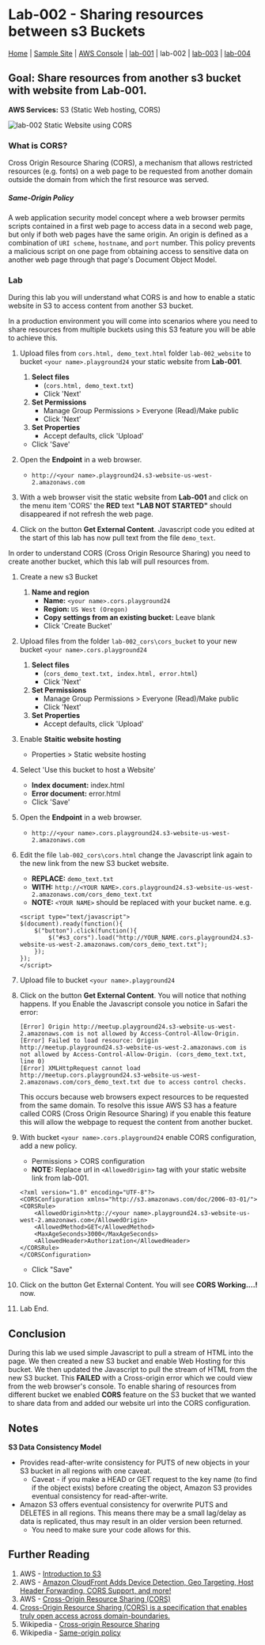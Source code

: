 # Lab-002 - Sharing resources between s3 Buckets


[Home](../README.md) | [Sample Site](http://meetup.playground24.s3-website-us-west-2.amazonaws.com) | [AWS Console](https://devopsplayground.signin.aws.amazon.com/console) | [lab-001](lab-001.md) | lab-002 | [lab-003](lab-003.md) | [lab-004](lab-004.md)


## __Goal:__ Share resources from another s3 bucket with website from __Lab-001__.
__AWS Services:__ S3 (Static Web hosting, CORS)


![lab-002 Static Website using CORS](https://raw.githubusercontent.com/ForestTechnologiesLtd/devopsplayground24-lambda/master/diagrams/pg11-lab-002.png)


### What is CORS?
Cross Origin Resource Sharing (CORS), a mechanism that allows restricted resources (e.g. fonts) on a web page to be requested from another domain outside the domain from which the first resource was served.


##### Same-Origin Policy
A web application security model concept where a web browser permits scripts contained in a first web page to access data in a second web page, but only if both web pages have the same origin. An origin is defined as a combination of `URI scheme`, `hostname`, and `port` number. This policy prevents a malicious script on one page from obtaining access to sensitive data on another web page through that page's Document Object Model.


### Lab

During this lab you will understand what CORS is and how to enable a static website in S3 to access content from another S3 bucket.

In a production environment you will come into scenarios where you need to share resources from multiple buckets using this S3 feature you will be able to achieve this.

1. Upload files from `cors.html, demo_text.html` folder `lab-002_website` to bucket `<your name>.playground24` your static website from __Lab-001__.


    1. __Select files__
        - (`cors.html, demo_text.txt`)
        - Click 'Next'
    1. __Set Permissions__
        - Manage Group Permissions > Everyone (Read)/Make public
        - Click 'Next'
    1. __Set Properties__
        - Accept defaults, click 'Upload'
     - Click 'Save'
     
1. Open the __Endpoint__ in a web browser.
   - `http://<your name>.playground24.s3-website-us-west-2.amazonaws.com`
   
1. With a web browser visit the static website from __Lab-001__ and click on the menu item 'CORS' the __RED__ text __"LAB NOT STARTED"__ should disappeared if not refresh the web page.

1. Click on the button __Get External Content__. Javascript code you edited at the start of this lab has now pull text from the file `demo_text`.

In order to understand CORS (Cross Origin Resource Sharing) you need to create another bucket, which this lab will pull resources from.


1. Create a new s3 Bucket
    1. __Name and region__
        - __Name:__ `<your name>.cors.playground24`
        - __Region:__ `US West (Oregon)`
        - __Copy settings from an existing bucket:__ Leave blank  
        - Click 'Create Bucket'

1. Upload files from the folder `lab-002_cors\cors_bucket` to your new bucket `<your name>.cors.playground24`

    1. __Select files__
        - (`cors_demo_text.txt, index.html, error.html`)
        - Click 'Next'
    1. __Set Permissions__
        - Manage Group Permissions > Everyone (Read)/Make public
        - Click 'Next'
    1. __Set Properties__
        - Accept defaults, click 'Upload'
        
1. Enable __Staitic website hosting__
     - Properties > Static website hosting
     
1. Select 'Use this bucket to host a Website'
     - __Index document:__ index.html
     - __Error document:__ error.html
     - Click 'Save'
     
1. Open the __Endpoint__ in a web browser.
    - `http://<your name>.cors.playground24.s3-website-us-west-2.amazonaws.com`
    
1. Edit the file `lab-002_cors\cors.html` change the Javascript link again to the new link from the new S3 bucket website.

    - __REPLACE:__ `demo_text.txt`
    - __WITH:__ `http://<YOUR NAME>.cors.playground24.s3-website-us-west-2.amazonaws.com/cors_demo_text.txt`
    - __NOTE:__ `<YOUR NAME>` should be replaced with your bucket name. e.g.
    ```
    <script type="text/javascript">
    $(document).ready(function(){
        $("button").click(function(){
            $("#s3_cors").load("http://YOUR_NAME.cors.playground24.s3-website-us-west-2.amazonaws.com/cors_demo_text.txt");
        });
    });
    </script>
    ```
1. Upload file to bucket `<your name>.playground24`

1. Click on the button __Get External Content__. You will notice that nothing happens. If you Enable the Javascript console you notice in Safari the error:
    ```
    [Error] Origin http://meetup.playground24.s3-website-us-west-2.amazonaws.com is not allowed by Access-Control-Allow-Origin.
    [Error] Failed to load resource: Origin http://meetup.playground24.s3-website-us-west-2.amazonaws.com is not allowed by Access-Control-Allow-Origin. (cors_demo_text.txt, line 0)
    [Error] XMLHttpRequest cannot load http://meetup.cors.playground24.s3-website-us-west-2.amazonaws.com/cors_demo_text.txt due to access control checks.
    ```
    This occurs because web browsers expect resources to be requested from the same domain. To resolve this issue AWS S3 has a feature called CORS (Cross Origin Resource Sharing) if you enable this feature this will allow the webpage to request the content from another bucket.
1. With bucket `<your name>.cors.playground24` enable CORS configuration, add a new policy.
    - Permissions > CORS configuration
    - __NOTE:__ Replace url in `<AllowedOrigin>` tag with your static website link from lab-001.
    ```
    <?xml version="1.0" encoding="UTF-8"?>
    <CORSConfiguration xmlns="http://s3.amazonaws.com/doc/2006-03-01/">
    <CORSRule>
        <AllowedOrigin>http://<your name>.playground24.s3-website-us-west-2.amazonaws.com</AllowedOrigin>
        <AllowedMethod>GET</AllowedMethod>
        <MaxAgeSeconds>3000</MaxAgeSeconds>
        <AllowedHeader>Authorization</AllowedHeader>
    </CORSRule>
    </CORSConfiguration>
    ```
    - Click "Save"
1. Click on the button Get External Content. You will see __CORS Working....!__ now.
1. Lab End.


## Conclusion

During this lab we used simple Javascript to pull a stream of HTML into the page. We then created a new S3 bucket and enable Web Hosting for this bucket. We then updated the Javascript to pull the stream of HTML from the new S3 bucket. This __FAILED__ with a Cross-origin error which we could view from the web browser's console. To enable sharing of resources from different bucket we enabled __CORS__ feature on the S3 bucket that we wanted to share data from and added our website url into the CORS configuration.


## Notes
__S3 Data Consistency Model__
- Provides read-after-write consistency for PUTS of new objects in your S3 bucket in all regions with one caveat.
    - Caveat - if you make a HEAD or GET request to the key name (to find if the object exists) before creating the object, Amazon S3 provides eventual consistency for read-after-write.
- Amazon S3 offers eventual consistency for overwrite PUTS and DELETES in all regions. This means there may be a small lag/delay as data is replicated, thus may result in an older version been returned.
    - You need to make sure your code allows for this.


## Further Reading
1. AWS - [Introduction to S3](http://docs.aws.amazon.com/AmazonS3/latest/dev/Introduction.html)
1. AWS - [Amazon CloudFront Adds Device Detection, Geo Targeting, Host Header Forwarding, CORS Support, and more!](https://aws.amazon.com/about-aws/whats-new/2014/06/26/amazon-cloudfront-device-detection-geo-targeting-host-header-cors/)
1. AWS - [Cross-Origin Resource Sharing (CORS)](http://docs.aws.amazon.com/AmazonS3/latest/dev/cors.html)
1. [Cross-Origin Resource Sharing (CORS) is a specification that enables truly open access across domain-boundaries.](https://enable-cors.org/)
1. Wikipedia - [Cross-origin Resource Sharing](https://en.wikipedia.org/wiki/Cross-origin_resource_sharing)
1. Wikipedia - [Same-origin policy](https://en.wikipedia.org/wiki/Same-origin_policy)
